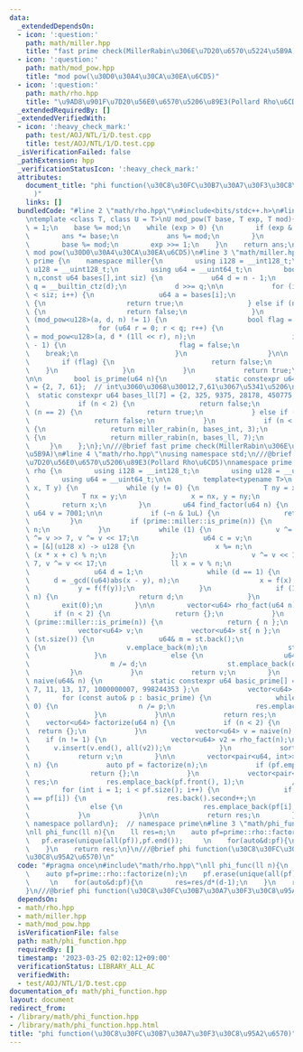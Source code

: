 ```yaml
---
data:
  _extendedDependsOn:
  - icon: ':question:'
    path: math/miller.hpp
    title: "fast prime check(MillerRabin\u306E\u7D20\u6570\u5224\u5B9A)"
  - icon: ':question:'
    path: math/mod_pow.hpp
    title: "mod pow(\u30D0\u30A4\u30CA\u30EA\u6CD5)"
  - icon: ':question:'
    path: math/rho.hpp
    title: "\u9AD8\u901F\u7D20\u56E0\u6570\u5206\u89E3(Pollard Rho\u6CD5)"
  _extendedRequiredBy: []
  _extendedVerifiedWith:
  - icon: ':heavy_check_mark:'
    path: test/AOJ/NTL/1/D.test.cpp
    title: test/AOJ/NTL/1/D.test.cpp
  _isVerificationFailed: false
  _pathExtension: hpp
  _verificationStatusIcon: ':heavy_check_mark:'
  attributes:
    document_title: "phi function(\u30C8\u30FC\u30B7\u30A7\u30F3\u30C8\u95A2\u6570\
      )"
    links: []
  bundledCode: "#line 2 \"math/rho.hpp\"\n#include<bits/stdc++.h>\n#line 2 \"math/mod_pow.hpp\"\
    \ntemplate <class T, class U = T>\nU mod_pow(T base, T exp, T mod){\n    T ans\
    \ = 1;\n    base %= mod;\n    while (exp > 0) {\n        if (exp & 1) {\n    \
    \        ans *= base;\n            ans %= mod;\n        }\n        base *= base;\n\
    \        base %= mod;\n        exp >>= 1;\n    }\n    return ans;\n}\n///@brief\
    \ mod pow(\u30D0\u30A4\u30CA\u30EA\u6CD5)\n#line 3 \"math/miller.hpp\"\nnamespace\
    \ prime {\n    namespace miller{\n        using i128 = __int128_t;\n        using\
    \ u128 = __uint128_t;\n        using u64 = __uint64_t;\n        bool miller_rabin(u64\
    \ n,const u64 bases[],int siz) {\n            u64 d = n - 1;\n            u64\
    \ q = __builtin_ctz(d);\n            d >>= q;\n\n            for (int i = 0; i\
    \ < siz; i++) {\n                u64 a = bases[i];\n                if (a == n)\
    \ {\n                    return true;\n                } else if (n % a == 0)\
    \ {\n                    return false;\n                }\n                if\
    \ (mod_pow<u128>(a, d, n) != 1) {\n                    bool flag = true;\n   \
    \                 for (u64 r = 0; r < q; r++) {\n                        u64 pow\
    \ = mod_pow<u128>(a, d * (1ll << r), n);\n                        if (pow == n\
    \ - 1) {\n                            flag = false;\n                        \
    \    break;\n                        }\n                    }\n\n            \
    \        if (flag) {\n                        return false;\n                \
    \    }\n                }\n            }\n            return true;\n        }\n\
    \n\n        bool is_prime(u64 n){\n            static constexpr u64 bases_int[3]\
    \ = {2, 7, 61};  // int\u3060\u3068\u30012,7,61\u3067\u5341\u5206\n          \
    \  static constexpr u64 bases_ll[7] = {2, 325, 9375, 28178, 450775, 9780504, 1795265022};\n\
    \            if (n < 2) {\n                return false;\n            } else if\
    \ (n == 2) {\n                return true;\n            } else if (~n & 1) {\n\
    \                return false;\n            }\n            if (n < (1ul << 31))\
    \ {\n                return miller_rabin(n, bases_int, 3);\n            } else\
    \ {\n                return miller_rabin(n, bases_ll, 7);\n            }\n   \
    \     }\n    };\n};\n///@brief fast prime check(MillerRabin\u306E\u7D20\u6570\u5224\
    \u5B9A)\n#line 4 \"math/rho.hpp\"\nusing namespace std;\n///@brief \u9AD8\u901F\
    \u7D20\u56E0\u6570\u5206\u89E3(Pollard Rho\u6CD5)\nnamespace prime {\n    namespace\
    \ rho {\n        using i128 = __int128_t;\n        using u128 = __uint128_t;\n\
    \        using u64 = __uint64_t;\n\n        template<typename T>\n        T _gcd(T\
    \ x, T y) {\n            while (y != 0) {\n                T ny = x % y;\n   \
    \             T nx = y;\n                x = nx, y = ny;\n            }\n    \
    \        return x;\n        }\n        u64 find_factor(u64 n) {\n            static\
    \ u64 v = 7001;\n\n            if (~n & 1uL) {\n                return 2;\n  \
    \          }\n            if (prime::miller::is_prime(n)) {\n                return\
    \ n;\n            }\n            while (1) {\n                v ^= v << 13, v\
    \ ^= v >> 7, v ^= v << 17;\n                u64 c = v;\n                auto f\
    \ = [&](u128 x) -> u128 {\n                    x %= n;\n                    return\
    \ (x * x + c) % n;\n                };\n                v ^= v << 13, v ^= v >>\
    \ 7, v ^= v << 17;\n                ll x = v % n;\n                ll y = f(x);\n\
    \                u64 d = 1;\n                while (d == 1) {\n              \
    \      d = _gcd((u64)abs(x - y), n);\n                    x = f(x);\n        \
    \            y = f(f(y));\n                }\n                if (1 < d && d <\
    \ n) {\n                    return d;\n                }\n            }\n    \
    \        exit(0);\n        }\n\n        vector<u64> rho_fact(u64 n) {\n      \
    \      if (n < 2) {\n                return {};\n            }\n            if\
    \ (prime::miller::is_prime(n)) {\n                return { n };\n            }\n\
    \            vector<u64> v;\n            vector<u64> st{ n };\n            while\
    \ (st.size()) {\n                u64& m = st.back();\n                if (prime::miller::is_prime(m))\
    \ {\n                    v.emplace_back(m);\n                    st.pop_back();\n\
    \                }\n                else {\n                    u64 d = find_factor(m);\n\
    \                    m /= d;\n                    st.emplace_back(d);\n      \
    \          }\n            }\n            return v;\n        }\n        vector<u64>\
    \ naive(u64& n) {\n            static constexpr u64 basic_prime[] = { 2, 3, 5,\
    \ 7, 11, 13, 17, 1000000007, 998244353 };\n            vector<u64> res;\n    \
    \        for (const auto& p : basic_prime) {\n                while (n % p ==\
    \ 0) {\n                    n /= p;\n                    res.emplace_back(p);\n\
    \                }\n            }\n\n            return res;\n        }\n    \
    \    vector<u64> factorize(u64 n) {\n            if (n < 2) {\n              \
    \  return {};\n            }\n            vector<u64> v = naive(n);\n        \
    \    if (n != 1) {\n                vector<u64> v2 = rho_fact(n);\n          \
    \      v.insert(v.end(), all(v2));\n            }\n            sort(all(v));\n\
    \            return v;\n        }\n\n        vector<pair<u64, int>> exp_factorize(u64\
    \ n) {\n            auto pf = factorize(n);\n            if (pf.empty()) {\n \
    \               return {};\n            }\n            vector<pair<u64, int>>\
    \ res;\n            res.emplace_back(pf.front(), 1);\n            //rle\n    \
    \        for (int i = 1; i < pf.size(); i++) {\n                if (res.back().first\
    \ == pf[i]) {\n                    res.back().second++;\n                }\n \
    \               else {\n                    res.emplace_back(pf[i], 1);\n    \
    \            }\n            }\n\n            return res;\n        }\n    };  //\
    \ namespace pollard\n};  // namespace prime\n#line 3 \"math/phi_function.hpp\"\
    \nll phi_func(ll n){\n    ll res=n;\n    auto pf=prime::rho::factorize(n);\n \
    \   pf.erase(unique(all(pf)),pf.end());     \n    for(auto&d:pf){\n        res=res/d*(d-1);\n\
    \    }\n    return res;\n}\n///@brief phi function(\u30C8\u30FC\u30B7\u30A7\u30F3\
    \u30C8\u95A2\u6570)\n"
  code: "#pragma once\n#include\"math/rho.hpp\"\nll phi_func(ll n){\n    ll res=n;\n\
    \    auto pf=prime::rho::factorize(n);\n    pf.erase(unique(all(pf)),pf.end());\
    \     \n    for(auto&d:pf){\n        res=res/d*(d-1);\n    }\n    return res;\n\
    }\n///@brief phi function(\u30C8\u30FC\u30B7\u30A7\u30F3\u30C8\u95A2\u6570)"
  dependsOn:
  - math/rho.hpp
  - math/miller.hpp
  - math/mod_pow.hpp
  isVerificationFile: false
  path: math/phi_function.hpp
  requiredBy: []
  timestamp: '2023-03-25 02:02:12+09:00'
  verificationStatus: LIBRARY_ALL_AC
  verifiedWith:
  - test/AOJ/NTL/1/D.test.cpp
documentation_of: math/phi_function.hpp
layout: document
redirect_from:
- /library/math/phi_function.hpp
- /library/math/phi_function.hpp.html
title: "phi function(\u30C8\u30FC\u30B7\u30A7\u30F3\u30C8\u95A2\u6570)"
---
```

